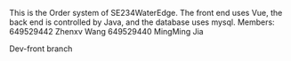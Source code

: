This is the Order system of SE234WaterEdge. 
The front end uses Vue, the back end is controlled by Java, and the database uses mysql.
Members:
649529442 Zhenxv Wang
649529440 MingMing Jia

Dev-front branch